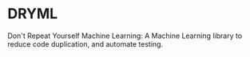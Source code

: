 # DRYML
Don't Repeat Yourself Machine Learning: A Machine Learning library to reduce code duplication, and automate testing.
